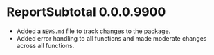 # ReportSubtotal 0.0.0.9900

* Added a `NEWS.md` file to track changes to the package.
* Added error handling to all functions and made moderate changes across all functions.
